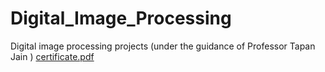 # Digital_Image_Processing
Digital image processing projects (under the guidance of Professor Tapan Jain )
[certificate.pdf](https://github.com/user-attachments/files/18507444/certificate.pdf)
